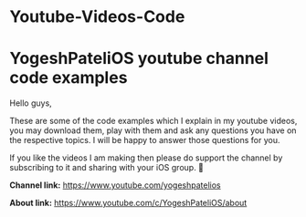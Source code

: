 # Youtube-Videos-Code
# YogeshPateliOS youtube channel code examples

Hello guys,

These are some of the code examples which I explain in my youtube videos, you may download them, play with them and ask any questions you have on the respective topics. I will be happy to answer those questions for you.

If you like the videos I am making then please do support the channel by subscribing to it and sharing with your iOS group. 🙏

<b>Channel link:</b> https://www.youtube.com/yogeshpatelios

<b>About link:</b> https://www.youtube.com/c/YogeshPateliOS/about
